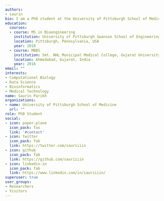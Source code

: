```yaml
---
authors:
- saurin
bio: I am a PhD student at the University of Pittsburgh School of Medicine working on evolution and new gene birth.
education:
  courses:
  - course: MS in Bioengineering
    institution: University of Pittsburgh Swanson School of Engineering
    location: Pittsburgh, Pennsylvania, USA
    year: 2018
  - course: MBBS
    institution: Smt. NHL Municipal Medical College, Gujarat University
    location: Ahmedabad, Gujarat, India
    year: 2016
email: ""
interests:
- Computational Biology
- Data Science
- Bioinformatics
- Medical Technology
name: Saurin Parikh
organizations:
- name: University of Pittsburgh School of Medicine
  url: ""
role: PhD Student
social:
- icon: paper-plane
  icon_pack: fas
  link: '#contact'
- icon: twitter
  icon_pack: fab
  link: https://twitter.com/sauriiiin
- icon: github
  icon_pack: fab
  link: https://github.com/sauriiiin
- icon: linkedin-in
  icon_pack: fab
  link: https://www.linkedin.com/in/sauriiiin/
superuser: true
user_groups:
- Researchers
- Visitors
---
```



